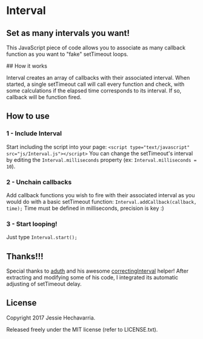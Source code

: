 # Interval

## Set as many intervals you want!

This JavaScript piece of code allows you to associate as many callback function as you want to "fake" setTimeout loops.

## How it works

Interval creates an array of callbacks with their associated interval. When started, a single setTimeout call will call every function and check, with some calculations if the elapsed time corresponds to its interval. If so, callback will be function fired.

## How to use

### 1 - Include Interval

Start including the script into your page: `<script type="text/javascript" src="js/Interval.js"></script>`
You can change the setTimeout's interval by editing the `Interval.milliseconds` property (ex: `Interval.milliseconds = 10`).

### 2 - Unchain callbacks

Add callback functions you wish to fire with their associated interval as you would do with a basic setTimeout function: `Interval.addCallback(callback, time);`
Time must be defined in milliseconds, precision is key :)

### 3 - Start looping!

Just type `Interval.start();`

## Thanks!!!

Special thanks to [aduth](https://github.com/aduth) and his awesome [correctingInterval](https://github.com/aduth/correctingInterval) helper! After extracting and modifying some of his code, I integrated its automatic adjusting of setTimeout delay.

## License

Copyright 2017 Jessie Hechavarria.

Released freely under the MIT license (refer to LICENSE.txt).
